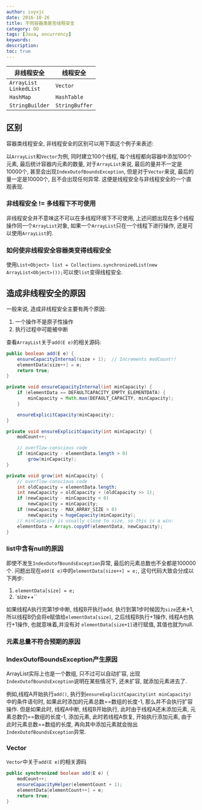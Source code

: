 ```yaml
---
author: ivyxjc
date: 2016-10-26
title: 不同容器类是否线程安全
category: OO
tags: [Java, oncurrency]
keywords:
description:
toc: true
---
```


|非线程安全|线程安全|
|---|---|
|`ArrayList`<br> `LinkedList`|`Vector`|
|`HashMap`|`HashTable`|
|`StringBuilder`|`StringBuffer`|

<!--more-->


## 区别

容器类线程安全, 非线程安全的区别可以用下面这个例子来表述:

以`ArrayList`和`Vector`为例, 同时建立100个线程, 每个线程都向容器中添加100个元素,
最后统计容器内元素的数量, 对于`ArrayList`来说, 最后的量并不一定是10000个, 甚至会出现`IndexOutofBoundsException`, 但是对于`Vector`来说, 最后的量一定是10000个, 且不会出现任何异常. 这便是线程安全与非线程安全的一个直观表现.

### 非线程安全 != 多线程下不可使用

非线程安全并不意味这不可以在多线程环境下不可使用, 上述问题出现在多个线程操作同一个`ArrayList`对象, 如果一个`ArrayList`只在一个线程下进行操作, 还是可以使用`ArrayList`的.

### 如何使非线程安全容器类变得线程安全

使用`List<Object> list = Collections.synchronizedList(new ArrayList<Object>());`可以使`list`变得线程安全.

## 造成非线程安全的原因

一般来说, 造成非线程安全主要有两个原因:
1. 一个操作不是原子性操作
2. 执行过程中可能被中断

查看`ArrayList`关于`add(E e)`的相关源码:

```java
public boolean add(E e) {
    ensureCapacityInternal(size + 1);  // Increments modCount!!
    elementData[size++] = e;
    return true;
}

private void ensureCapacityInternal(int minCapacity) {
    if (elementData == DEFAULTCAPACITY_EMPTY_ELEMENTDATA) {
        minCapacity = Math.max(DEFAULT_CAPACITY, minCapacity);
    }

    ensureExplicitCapacity(minCapacity);
}

private void ensureExplicitCapacity(int minCapacity) {
    modCount++;

    // overflow-conscious code
    if (minCapacity - elementData.length > 0)
        grow(minCapacity);
}

private void grow(int minCapacity) {
    // overflow-conscious code
    int oldCapacity = elementData.length;
    int newCapacity = oldCapacity + (oldCapacity >> 1);
    if (newCapacity - minCapacity < 0)
        newCapacity = minCapacity;
    if (newCapacity - MAX_ARRAY_SIZE > 0)
        newCapacity = hugeCapacity(minCapacity);
    // minCapacity is usually close to size, so this is a win:
    elementData = Arrays.copyOf(elementData, newCapacity);
}
```
### list中含有null的原因

即使不发生`IndexOutofBoundsException`异常, 最后的元素总数也不全都是100000个.
问题出现在`add(E e)`中的`elementData[size++] = e;`, 这句代码大致会分成以下两步:

1. `elementData[size] = e;`
2. `size++``

如果线程A执行完第1步中断, 线程B开执行add, 执行到第1步时候因为`size`还未+1, 所以线程B仍会将e赋值给`elementData[size]`, 之后线程B执行+1操作, 线程A也执行+1操作, 也就意味着,并没有对 `elementData[size+1]`进行赋值, 其值也就为null.

### 元素总量不符合预期的原因


### IndexOutofBoundsException产生原因
ArrayList实际上也是一个数组, 只不过可以自动扩容, 出现`IndexOutofBoundsException`说明在某些情况下, 还未扩容, 就添加元素进去了.

例如,线程A开始执行`add()`, 执行到`ensureExplicitCapacity(int minCapacity)`中的条件语句时, 如果此时添加的元素总数==数组的长度-1, 那么并不会执行扩容操作. 但是如果此时, 线程A中断, 线程B开始执行, 此时由于线程A还未添加元素, 元素总数仍==数组的长度-1, 添加元素, 此时若线程A恢复, 开始执行添加元素, 由于此时元素总数==数组的长度, 再向其中添加元素就会抛出`IndexOutofBoundsException`异常.

### Vector

`Vector`中关于`add(E e)`的相关源码

```java
public synchronized boolean add(E e) {
    modCount++;
    ensureCapacityHelper(elementCount + 1);
    elementData[elementCount++] = e;
    return true;
}
```
